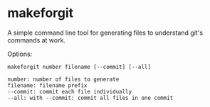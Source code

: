 # makeforgit

A simple command line tool for generating files to understand git's commands at work.

Options:

	makeforgit number filename [--commit] [--all]

	number: number of files to generate
	filename: filename prefix
	--commit: commit each file individually
	--all: with --commit: commit all files in one commit
